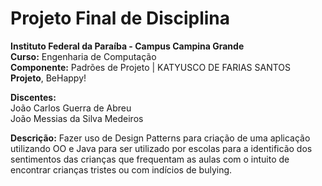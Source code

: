 # Projeto Final de Disciplina

**Instituto Federal da Paraíba - Campus Campina Grande** \
**Curso:** Engenharia de Computação \
**Componente:** Padrões de Projeto | KATYUSCO DE FARIAS SANTOS
**Projeto**, BeHappy!

**Discentes:** \
João Carlos Guerra de Abreu \
João Messias da Silva Medeiros

**Descrição:** 
Fazer uso de Design Patterns para criação de uma aplicação utilizando OO e Java para ser utilizado por escolas para a identificão dos sentimentos das crianças que 
frequentam as aulas com o intuito de encontrar crianças tristes ou com indícios de bulying.
